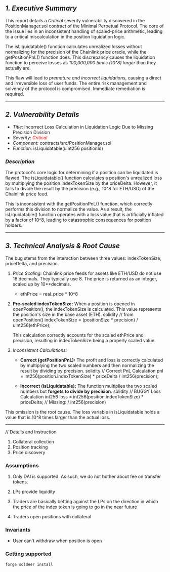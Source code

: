 ## *1. Executive Summary*

This report details a *Critical* severity vulnerability discovered in the PositionManager.sol contract of the Minimal Perpetual Protocol. The core of the issue lies in an inconsistent handling of scaled-price arithmetic, leading to a critical miscalculation in the position liquidation logic.

The isLiquidatable() function calculates unrealized losses without normalizing for the precision of the Chainlink price oracle, while the getPositionPnL() function does. This discrepancy causes the liquidation function to perceive losses as *100,000,000 times (10^8) larger* than they actually are.

This flaw will lead to *premature and incorrect liquidations*, causing a direct and irreversible loss of user funds. The entire risk management and solvency of the protocol is compromised. Immediate remediation is required.

---

## *2. Vulnerability Details*

*   *Title:* Incorrect Loss Calculation in Liquidation Logic Due to Missing Precision Division
*   *Severity:* <span style="color:red">*Critical*</span>
*   *Component:* contracts/src/PositionManager.sol
*   *Function:* isLiquidatable(uint256 positionId)

### *Description*

The protocol's core logic for determining if a position can be liquidated is flawed. The isLiquidatable() function calculates a position's unrealized loss by multiplying the position.indexTokenSize by the priceDelta. However, it fails to divide the result by the precision (e.g., 10^8 for ETH/USD) of the Chainlink price feed.

This is inconsistent with the getPositionPnL() function, which correctly performs this division to normalize the value. As a result, the isLiquidatable() function operates with a loss value that is artificially inflated by a factor of 10^8, leading to catastrophic consequences for position holders.

---

## *3. Technical Analysis & Root Cause*

The bug stems from the interaction between three values: indexTokenSize, priceDelta, and precision.

1.  *Price Scaling:* Chainlink price feeds for assets like ETH/USD do not use 18 decimals. They typically use 8. The price is returned as an integer, scaled up by 10**decimals.
    *   ethPrice = real_price * 10^8

2.  **Pre-scaled indexTokenSize:** When a position is opened in openPosition(), the indexTokenSize is calculated. This value represents the position's size in the base asset (ETH).
    solidity
    // from openPosition()
    indexTokenSize = (positionSize * precision) / uint256(ethPrice);
    
    This calculation correctly accounts for the scaled ethPrice and precision, resulting in indexTokenSize being a properly scaled value.

3.  *Inconsistent Calculations:*
    *   **Correct (getPositionPnL):** The profit and loss is correctly calculated by multiplying the two scaled numbers and then normalizing the result by dividing by precision.
      solidity
      // Correct PnL Calculation
      pnl = int256(position.indexTokenSize) * priceDelta / int256(precision);
      
    *   **Incorrect (isLiquidatable):** The function multiplies the two scaled numbers but **forgets to divide by precision**.
      solidity
      // BUGGY Loss Calculation
      int256 loss = int256(position.indexTokenSize) * priceDelta; // Missing: / int256(precision)
      

This omission is the root cause. The loss variable in isLiquidatable holds a value that is 10^8 times larger than the actual loss.

---




















// Details and Instruction
1. Collateral collection
2. Position tracking
3. Price discovery

### Assumptions

1. Only DAI is supported. As such, we do not bother about fee on transfer tokens.

1. LPs provide liquidity
1. Traders are basically betting against the LPs on the direction in which the price of the index token is going to go in the near future
1. Traders open positions with collateral

### Invariants

- User can't withdraw when position is open

### Getting supported

`forge soldeer install`
